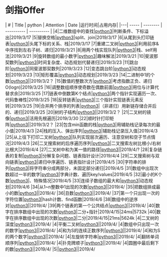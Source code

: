 # 剑指Offer

| # | Title | python | Attention | Date |运行时间|占用内存|
|---| ----- | -------- | ---------- | ---------- |
|4|二维数组中的查找|[python3](./code/find.py)|判断条件、下标溢出|2019/3/17
|5|替换空格|[python3](./code/replaceSpace.py)|split、join|2019/3/17
|6|从尾到头打印链表|[python3](./code/printListFromTailToHead.py)|头尾下标的关系、栈|2019/3/17
|7|重建二叉树|[python3](./code/reConstructBinaryTree.py)|利用前序&中序找到左右子树、递归|2019/3/21
|8|用两个栈实现队列|[python3](./code/push_and_pop.py)|栈、self用法|2019/3/21
|9|旋转数组的最小数字|[python3](./code/minNumberInRotateArray.py)|趣味解法|2019/3/21
|10|斐波那契数列|[python3](./code/Fibonacci.py)|时间复杂度、动态规划代替递归|2019/3/23
|11|跳台阶|[python3](./code/.py)|同斐波那契数列|2019/3/23
|12|变态跳台阶|[python3](./code/jumpFloorII.py)|动态规划|2019/3/23
|13|矩形覆盖|[python3](./code/rectCover.py)|动态规划|2019/3/23
|14|二进制中1的个数|[python3](./code/.py)||2019/3/2？
|15|数值的整数次方|[python3](./code/Power.py)|考虑指数正负、递归O(logn)|2019/3/25
|16|调整数组顺序使奇数在偶数前面|[python3](./code/reOrderArray.py)|用位与计算代替求余|2019/3/25
|17|链表中倒数第K个结点|[python3](./code/FindKthToTail.py)|两个指针实现遍历一次、代码鲁棒性|2019/3/25
|18|反转链表|[python3](./code/ReverseList.py)|三个指针实现链表元素反转|2019/3/25
|19|合并两个排序的列表|[python3](./code/Merge.py)|（非递归）用新链存储合并后的、递归|2019/3/25
|20|树的子结构|[python3](./code/.py)||2019/3/2？
|21|二叉树的镜像|[python3](./code/Mirror.py)|活用先根遍历|2019/3/30
|22|顺时针打印矩阵|[python3](./code/.py)||2019/3/2？
|23|包含min函数的栈|[python3](./code/minstack.py)|用辅助栈记录每次的最小值|2019/4/3
|24|栈的压入、弹出序列|[python3](./code/IsPopOrder.py)|辅助栈记录压入值|2019/4/3
|25|从上往下打印二叉树|[python3](./code/PrintFromTopToBottom.py)|队列实现层次遍历、注意空树和空子节点情况|2019/4/3
|26|二叉搜索树的后序遍历序列|[python3](./code/VerifySquenceOfBST.py)|二叉搜索左树比根小/右树比根大|2019/4/4
|27|二叉树中和为某一值的路径|[python3](./code/.py)||2019/4/?
|28|复杂链表的复制|[python3](./code/Clone.py)|分解复杂问题、链表指针设计|2019/4/4
|29|二叉搜索树与双向链表|[python3](./code/Convert.py)|递归中序遍历、链表指针设计|2019/4/5
|30|字符串的排列|[python3](./code/Permutation.py)|将字符串分成两部分，未固定部分递归|2019/4/5
|31|数组中出现次数超过一半的数字|[python3](./code/MoreThanHalfNum_Solution.py)|字典计数、遍历key/values|2019/4/5
|32|最小的K个数|[python3](./code/GetLeastNumbers_Solution.py)|、特殊情况|2019/4/5
|33|连续子数组的最大和|[python3](./code/FindGreatestSumOfSubArray.py)|动态规划|2019/4/6
|34|从1~n整数中1出现的次数|[python3](./code/.py)||2019/4/
|35|把数组排成最小的数|[python3](./code/.py)||2019/4/
|36|丑数|[python3](./code/.py)||2019/4/
|37|第一个只出现一次的字符位置|[python3](./code/FirstNotRepeatingChar.py)|hash计数、find函数|2019/4/6
|38|数组中的逆序对|[python3](./code/.py)||2019/4/
|39|两个链表的第一个公共结点|[python3](./code/.py)||2019/4/
|40|数字在排序数组中出现的次数|[python3](./code/GetNumberOfK.py)|二分+指针|2019/4/15|24ms|5732k
|40|数字在排序数组中出现的次数|[python3](./code/GetNumberOfK2.py)|二分|2019/4/15|21ms|5624k
|4|二叉树的深度|[python3](./code/.py)||2019/4/
|4|平衡二叉树|[python3](./code/.py)||2019/4/
|4|数组中只出现一次的数字|[python3](./code/.py)||2019/4/
|4|和为S的连续正数序列|[python3](./code/.py)||2019/4/
|4|和为S的两个数字|[python3](./code/.py)||2019/4/
|4|左旋转字符串|[python3](./code/.py)||2019/4/
|4|翻转单词顺序列|[python3](./code/.py)||2019/4/
|4|扑克牌顺子|[python3](./code/.py)||2019/4/
|4|圆圈中最后剩下的数|[python3](./code/.py)||2019/4/
|5||[python3](./code/.py)||2019/4/
